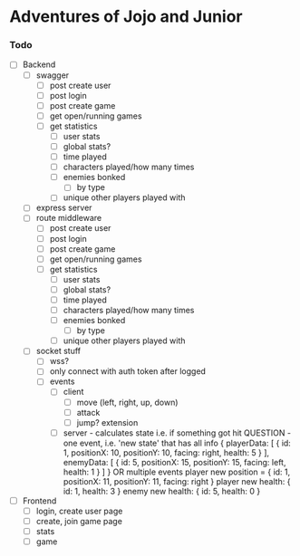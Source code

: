 # Adventures of Jojo and Junior

### Todo
- [ ] Backend
  - [ ] swagger
    - [ ] post create user
    - [ ] post login
    - [ ] post create game
    - [ ] get open/running games
    - [ ] get statistics
      - [ ] user stats
      - [ ] global stats?
      - [ ] time played
      - [ ] characters played/how many times
      - [ ] enemies bonked
        - [ ] by type
      - [ ] unique other players played with
  - [ ] express server
  - [ ] route middleware
    - [ ] post create user
    - [ ] post login
    - [ ] post create game
    - [ ] get open/running games
    - [ ] get statistics
      - [ ] user stats
      - [ ] global stats?
      - [ ] time played
      - [ ] characters played/how many times
      - [ ] enemies bonked
        - [ ] by type
      - [ ] unique other players played with
  - [ ] socket stuff
    - [ ] wss?
    - [ ] only connect with auth token after logged
    - [ ] events
      - [ ] client
        - [ ] move (left, right, up, down)
        - [ ] attack
        - [ ] jump? extension
      - [ ] server - calculates state i.e. if something got hit
        QUESTION - one event, i.e. 'new state' that has all info
          {
            playerData: [
              {
                id: 1,
                positionX: 10,
                positionY: 10,
                facing: right,
                health: 5
              }
            ],
            enemyData: [
              {
                id: 5,
                positionX: 15,
                positionY: 15,
                facing: left,
                health: 1
              }
            ]
          }
        OR multiple events
        player new position =
        {
          id: 1,
          positionX: 11,
          positionY: 11,
          facing: right
        }
        player new health:
        {
          id: 1,
          health: 3
        }
        enemy new health:
        {
          id: 5,
          health: 0
        }
- [ ] Frontend
  - [ ] login, create user page
  - [ ] create, join game page
  - [ ] stats
  - [ ] game